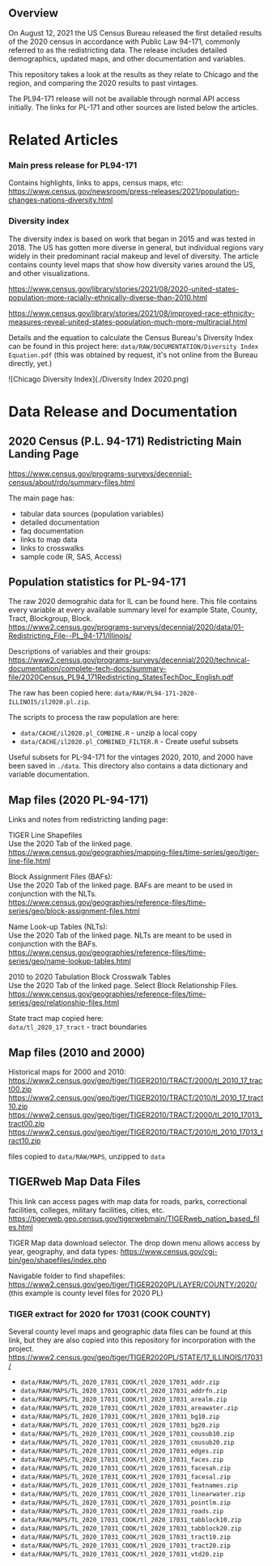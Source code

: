 

## Overview

On August 12, 2021 the US Census Bureau released the first detailed results of the 2020 census in accordance with Public Law 94-171, commonly referred to as the redistricting data. The release includes detailed demographics, updated maps, and other documentation and variables. 

This repository takes a look at the results as they relate to Chicago and the region, and comparing the 2020 results to past vintages. 

The PL94-171 release will not be available through normal API access initially.  The links for PL-171 and other sources are listed below the articles.  


# Related Articles

### Main press release for PL94-171

Contains highlights, links to apps, census maps, etc:<br> https://www.census.gov/newsroom/press-releases/2021/population-changes-nations-diversity.html

### Diversity index

The diversity index is based on work that began in 2015 and was tested in 2018. The US has gotten more diverse in general, but individual regions vary widely in their predominant racial makeup and level of diversity. The article contains county level maps that show how diversity varies around the US, and other visualizations. 

https://www.census.gov/library/stories/2021/08/2020-united-states-population-more-racially-ethnically-diverse-than-2010.html

https://www.census.gov/library/stories/2021/08/improved-race-ethnicity-measures-reveal-united-states-population-much-more-multiracial.html

Details and the equation to calculate the Census Bureau's Diversity Index can be found in this project here: `data/RAW/DOCUMENTATION/Diversity Index Equation.pdf` (this was obtained by request, it's not online from the Bureau directly, yet.)

![Chicago Diversity Index](./Diversity Index 2020.png)

# Data Release and Documentation

## 2020 Census (P.L. 94-171) Redistricting Main Landing Page

https://www.census.gov/programs-surveys/decennial-census/about/rdo/summary-files.html

The main page has:

 - tabular data sources (population variables)
 - detailed documentation
 - faq documentation
 - links to map data
 - links to crosswalks
 - sample code (R, SAS, Access)


## Population statistics for PL-94-171

The raw 2020 demograhic data for IL can be found here. This file contains every variable at every available summary level for example State, County, Tract, Blockgroup, Block. <br>
https://www2.census.gov/programs-surveys/decennial/2020/data/01-Redistricting_File--PL_94-171/Illinois/

Descriptions of variables and their groups: <br>
https://www2.census.gov/programs-surveys/decennial/2020/technical-documentation/complete-tech-docs/summary-file/2020Census_PL94_171Redistricting_StatesTechDoc_English.pdf

The raw has been copied here: `data/RAW/PL94-171-2020-ILLINOIS/il2020.pl.zip`.  

The scripts to process the raw population are here: 

 - `data/CACHE/il2020.pl_COMBINE.R` - unzip a local copy
 - `data/CACHE/il2020.pl_COMBINED_FILTER.R` - Create useful subsets

Useful subsets for PL-94-171 for the vintages 2020, 2010, and 2000 have been saved in `./data`.  This directory also contains a data dictionary and variable documentation. 


## Map files (2020 PL-94-171)

Links and notes from  redistricting landing page:

TIGER Line Shapefiles<br>
Use the 2020 Tab of the linked page.<br>
https://www.census.gov/geographies/mapping-files/time-series/geo/tiger-line-file.html

Block Assignment Files (BAFs):<br>
Use the 2020 Tab of the linked page. BAFs are meant to be used in conjunction with the NLTs.<br>
https://www.census.gov/geographies/reference-files/time-series/geo/block-assignment-files.html

Name Look-up Tables (NLTs):<br>
Use the 2020 Tab of the linked page. NLTs are meant to be used in conjunction with the BAFs.<br>
https://www.census.gov/geographies/reference-files/time-series/geo/name-lookup-tables.html

2010 to 2020 Tabulation Block Crosswalk Tables<br>
Use the 2020 Tab of the linked page. Select Block Relationship Files.<br>
https://www.census.gov/geographies/reference-files/time-series/geo/relationship-files.html

State tract map copied here:<br>
`data/tl_2020_17_tract` - tract boundaries


## Map files (2010 and 2000)

Historical maps for 2000 and 2010:<br>
https://www2.census.gov/geo/tiger/TIGER2010/TRACT/2000/tl_2010_17_tract00.zip<br>
https://www2.census.gov/geo/tiger/TIGER2010/TRACT/2010/tl_2010_17_tract10.zip<br>
https://www2.census.gov/geo/tiger/TIGER2010/TRACT/2000/tl_2010_17013_tract00.zip<br>
https://www2.census.gov/geo/tiger/TIGER2010/TRACT/2010/tl_2010_17013_tract10.zip<br>

files copied to `data/RAW/MAPS`, unzipped to `data`

## TIGERweb Map Data Files

This link can access pages with map data for roads, parks, correctional facilities, colleges, military facilities, cities, etc. https://tigerweb.geo.census.gov/tigerwebmain/TIGERweb_nation_based_files.html

TIGER Map data download selector. The drop down menu allows access by year, geography, and data types: https://www.census.gov/cgi-bin/geo/shapefiles/index.php<br>

Navigable folder to find shapefiles: 
https://www2.census.gov/geo/tiger/TIGER2020PL/LAYER/COUNTY/2020/ (this example is county level files for 2020 PL)


### TIGER extract for 2020 for 17031 (COOK COUNTY)

Several county level maps and geographic data files can be found at this link, but they are also copied into this repository for incorporation with the project.<br>
https://www2.census.gov/geo/tiger/TIGER2020PL/STATE/17_ILLINOIS/17031/

 - `data/RAW/MAPS/TL_2020_17031_COOK/tl_2020_17031_addr.zip`
 - `data/RAW/MAPS/TL_2020_17031_COOK/tl_2020_17031_addrfn.zip`
 - `data/RAW/MAPS/TL_2020_17031_COOK/tl_2020_17031_arealm.zip`
 - `data/RAW/MAPS/TL_2020_17031_COOK/tl_2020_17031_areawater.zip`
 - `data/RAW/MAPS/TL_2020_17031_COOK/tl_2020_17031_bg10.zip`
 - `data/RAW/MAPS/TL_2020_17031_COOK/tl_2020_17031_bg20.zip`
 - `data/RAW/MAPS/TL_2020_17031_COOK/tl_2020_17031_cousub10.zip`
 - `data/RAW/MAPS/TL_2020_17031_COOK/tl_2020_17031_cousub20.zip`
 - `data/RAW/MAPS/TL_2020_17031_COOK/tl_2020_17031_edges.zip`
 - `data/RAW/MAPS/TL_2020_17031_COOK/tl_2020_17031_faces.zip`
 - `data/RAW/MAPS/TL_2020_17031_COOK/tl_2020_17031_facesah.zip`
 - `data/RAW/MAPS/TL_2020_17031_COOK/tl_2020_17031_facesal.zip`
 - `data/RAW/MAPS/TL_2020_17031_COOK/tl_2020_17031_featnames.zip`
 - `data/RAW/MAPS/TL_2020_17031_COOK/tl_2020_17031_linearwater.zip`
 - `data/RAW/MAPS/TL_2020_17031_COOK/tl_2020_17031_pointlm.zip`
 - `data/RAW/MAPS/TL_2020_17031_COOK/tl_2020_17031_roads.zip`
 - `data/RAW/MAPS/TL_2020_17031_COOK/tl_2020_17031_tabblock10.zip`
 - `data/RAW/MAPS/TL_2020_17031_COOK/tl_2020_17031_tabblock20.zip`
 - `data/RAW/MAPS/TL_2020_17031_COOK/tl_2020_17031_tract10.zip`
 - `data/RAW/MAPS/TL_2020_17031_COOK/tl_2020_17031_tract20.zip`
 - `data/RAW/MAPS/TL_2020_17031_COOK/tl_2020_17031_vtd20.zip`

